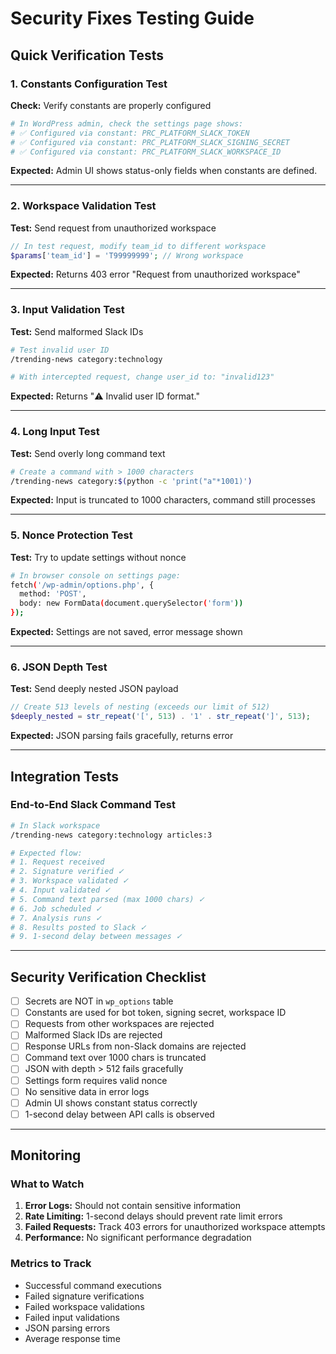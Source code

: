 # Security Fixes Testing Guide

## Quick Verification Tests

### 1. Constants Configuration Test

**Check:** Verify constants are properly configured

```bash
# In WordPress admin, check the settings page shows:
# ✅ Configured via constant: PRC_PLATFORM_SLACK_TOKEN
# ✅ Configured via constant: PRC_PLATFORM_SLACK_SIGNING_SECRET
# ✅ Configured via constant: PRC_PLATFORM_SLACK_WORKSPACE_ID
```

**Expected:** Admin UI shows status-only fields when constants are defined.

---

### 2. Workspace Validation Test

**Test:** Send request from unauthorized workspace

```php
// In test request, modify team_id to different workspace
$params['team_id'] = 'T99999999'; // Wrong workspace
```

**Expected:** Returns 403 error "Request from unauthorized workspace"

---

### 3. Input Validation Test

**Test:** Send malformed Slack IDs

```bash
# Test invalid user ID
/trending-news category:technology

# With intercepted request, change user_id to: "invalid123"
```

**Expected:** Returns "⚠️ Invalid user ID format."

---

### 4. Long Input Test

**Test:** Send overly long command text

```bash
# Create a command with > 1000 characters
/trending-news category:$(python -c 'print("a"*1001)')
```

**Expected:** Input is truncated to 1000 characters, command still processes

---

### 5. Nonce Protection Test

**Test:** Try to update settings without nonce

```bash
# In browser console on settings page:
fetch('/wp-admin/options.php', {
  method: 'POST',
  body: new FormData(document.querySelector('form'))
});
```

**Expected:** Settings are not saved, error message shown

---

### 6. JSON Depth Test

**Test:** Send deeply nested JSON payload

```php
// Create 513 levels of nesting (exceeds our limit of 512)
$deeply_nested = str_repeat('[', 513) . '1' . str_repeat(']', 513);
```

**Expected:** JSON parsing fails gracefully, returns error

---

## Integration Tests

### End-to-End Slack Command Test

```bash
# In Slack workspace
/trending-news category:technology articles:3

# Expected flow:
# 1. Request received
# 2. Signature verified ✓
# 3. Workspace validated ✓
# 4. Input validated ✓
# 5. Command text parsed (max 1000 chars) ✓
# 6. Job scheduled ✓
# 7. Analysis runs ✓
# 8. Results posted to Slack ✓
# 9. 1-second delay between messages ✓
```

---

## Security Verification Checklist

- [ ] Secrets are NOT in `wp_options` table
- [ ] Constants are used for bot token, signing secret, workspace ID
- [ ] Requests from other workspaces are rejected
- [ ] Malformed Slack IDs are rejected
- [ ] Response URLs from non-Slack domains are rejected
- [ ] Command text over 1000 chars is truncated
- [ ] JSON with depth > 512 fails gracefully
- [ ] Settings form requires valid nonce
- [ ] No sensitive data in error logs
- [ ] Admin UI shows constant status correctly
- [ ] 1-second delay between API calls is observed

---

## Monitoring

### What to Watch

1. **Error Logs:** Should not contain sensitive information
2. **Rate Limiting:** 1-second delays should prevent rate limit errors
3. **Failed Requests:** Track 403 errors for unauthorized workspace attempts
4. **Performance:** No significant performance degradation

### Metrics to Track

- Successful command executions
- Failed signature verifications
- Failed workspace validations
- Failed input validations
- JSON parsing errors
- Average response time
